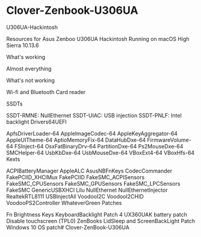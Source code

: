 # Clover-Zenbook-U306UA
U306UA-Hackintosh

Resources for Asus Zenboo U306UA Hackintosh Running on macOS High Sierra 10.13.6

What's working

Almost everything

What's not working

Wi-fi and Bluetooth
Card reader


SSDTs

SSDT-RMNE: NullEthernet
SSDT-UIAC: USB injection
SSDT-PNLF: Intel backlight
Drivers64UEFI

ApfsDriverLoader-64
AppleImageCodec-64
AppleKeyAggregator-64
AppleUITheme-64
AptioMemoryFix-64
DataHubDxe-64
FirmwareVolume-64
FSInject-64
OsxFatBinaryDrv-64
PartitionDxe-64
Ps2MouseDxe-64
SMCHelper-64
UsbKbDxe-64
UsbMouseDxe-64
VBoxExt4-64
VBoxHfs-64
Kexts

ACPIBatteryManager
AppleALC
AsusNBFnKeys
CodecCommander
FakePCIID_XHCIMux
FakePCIID
FakeSMC_ACPISensors
FakeSMC_CPUSensors
FakeSMC_GPUSensors
FakeSMC_LPCSensors
FakeSMC
GenericUSBXHCI
Lilu
NullEthernet
NullEthernetInjector
RealtekRTL8111
USBInjectAll
VoodooI2C
VoodooI2CHID
VoodooPS2Controller
WhateverGreen
Patches

Fn Brightness Keys
KeyboardBacklight Patch 4
UX360UAK battery patch
Disable touchscreen (TPL0)
ZenBooks LidSleep and ScreenBackLight Patch
Windows 10 OS patch# Clover-ZenBook-U306UA
